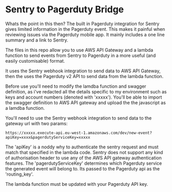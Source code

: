 # Sentry to Pagerduty Bridge

Whats the point in this then? The built in Pagerduty integration for Sentry
gives limited information in the Pagerduty event. This makes it painful when reviewing issues
via the Pagerduty mobile app. It mainly includes a one line summary and a link to Sentry.

The files in this repo allow you to use AWS API Gateway and a lambda function to send events
from Sentry to Pagerduty in a more useful (and easily customisable) format.

It uses the Sentry webhook integration to send data to AWS API Gateway, then the uses the
Pagerduty v2 API to send data from the lambda function.

Before use you'll need to modify the lamdba function and swagger definition, as i've redacted
all the details specific to my environment such as keys and account numbers (denoted with 'xxxxx').
You'll be able to import the swagger definition to AWS API gateway and upload the the javascript
as a lamdba function.

You'll need to use the Sentry webhook integration to send data to the gateway url with two params:
```
https://xxxxx.execute-api.eu-west-1.amazonaws.com/dev/new-event?apiKey=xxxx&pagerdutyServiceKey=xxxxx
```
The 'apiKey' is a noddy why to authenticate the sentry request and must match that specified in
the lambda code. Sentry does not support any kind of authorisation header to use any of the AWS API
gateway authentication features.
The 'pagerdutyServiceKey' determines which Pagerduty service the generated event will belong to. Its
passed to the Pagerduty api as the 'routing_key'.

The lambda function must be updated with your Pagerduty API key.